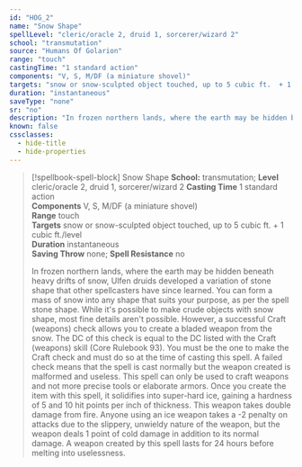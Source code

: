 ```yaml
---
id: "HOG_2"
name: "Snow Shape"
spellLevel: "cleric/oracle 2, druid 1, sorcerer/wizard 2"
school: "transmutation"
source: "Humans Of Golarion"
range: "touch"
castingTime: "1 standard action"
components: "V, S, M/DF (a miniature shovel)"
targets: "snow or snow-sculpted object touched, up to 5 cubic ft.  + 1 cubic ft./level"
duration: "instantaneous"
saveType: "none"
sr: "no"
description: "In frozen northern lands, where the earth may be hidden beneath heavy drifts of snow, Ulfen druids developed a variation of stone shape that other spellcasters have since learned.  You can form a mass of snow into any shape that suits your purpose, as per the spell stone shape. While it's possible to make crude objects with snow shape, most fine details aren't possible.  However, a successful Craft (weapons) check allows you to create a bladed weapon from the snow. The DC of this check is equal to the DC listed with the Craft (weapons) skill (Core Rulebook 93).  You must be the one to make the Craft check and must do so at the time of casting this spell. A failed check means that the spell is cast normally but the weapon created is malformed and useless. This spell can only be used to craft weapons and not more precise tools or elaborate armors.  Once you create the item with this spell, it solidifies into super-hard ice, gaining a hardness of 5 and 10 hit points per inch of thickness. This weapon takes double damage from fire.  Anyone using an ice weapon takes a -2 penalty on attacks due to the slippery, unwieldy nature of the weapon, but the weapon deals 1 point of cold damage in addition to its normal damage. A weapon created by this spell lasts for 24 hours before melting into uselessness."
known: false
cssclasses:
  - hide-title
  - hide-properties
---
```


> [!spellbook-spell-block] Snow Shape
> **School:** transmutation; **Level** cleric/oracle 2, druid 1, sorcerer/wizard 2
> **Casting Time** 1 standard action  
> **Components** V, S, M/DF (a miniature shovel)  
> **Range** touch  
> **Targets** snow or snow-sculpted object touched, up to 5 cubic ft.  + 1 cubic ft./level  
> **Duration** instantaneous  
> **Saving Throw** none; **Spell Resistance** no
> 
> In frozen northern lands, where the earth may be hidden beneath heavy drifts of snow, Ulfen druids developed a variation of stone shape that other spellcasters have since learned.  You can form a mass of snow into any shape that suits your purpose, as per the spell stone shape. While it's possible to make crude objects with snow shape, most fine details aren't possible.  However, a successful Craft (weapons) check allows you to create a bladed weapon from the snow. The DC of this check is equal to the DC listed with the Craft (weapons) skill (Core Rulebook 93).  You must be the one to make the Craft check and must do so at the time of casting this spell. A failed check means that the spell is cast normally but the weapon created is malformed and useless. This spell can only be used to craft weapons and not more precise tools or elaborate armors.  Once you create the item with this spell, it solidifies into super-hard ice, gaining a hardness of 5 and 10 hit points per inch of thickness. This weapon takes double damage from fire.  Anyone using an ice weapon takes a -2 penalty on attacks due to the slippery, unwieldy nature of the weapon, but the weapon deals 1 point of cold damage in addition to its normal damage. A weapon created by this spell lasts for 24 hours before melting into uselessness.